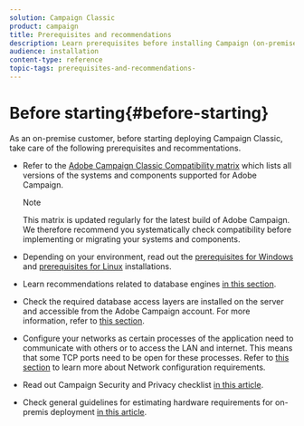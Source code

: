 ```yaml
---
solution: Campaign Classic
product: campaign
title: Prerequisites and recommendations
description: Learn prerequisites before installing Campaign (on-premise)
audience: installation
content-type: reference
topic-tags: prerequisites-and-recommendations-
---
```


# Before starting{#before-starting}

As an on-premise customer, before starting deploying Campaign Classic, take care of the following prerequisites and recommentations.

* Refer to the [Adobe Campaign Classic Compatibility matrix](../../rn/using/compatibility-matrix.md) which lists all versions of the systems and components supported for Adobe Campaign.

  >[!NOTE]
  >
  >This matrix is updated regularly for the latest build of Adobe Campaign. We therefore recommend you systematically check compatibility before implementing or migrating your systems and components.

* Depending on your environment, read out the [prerequisites for Windows](../../installation/using/prerequisites-of-campaign-installation-in-windows.md) and [prerequisites for Linux](../../installation/using/prerequisites-of-campaign-installation-in-linux.md) installations.
* Learn recommendations related to database engines [in this section](../../installation/using/database.md).
* Check the required database access layers are installed on the server and accessible from the Adobe Campaign account. For more information, refer to [this section](../../installation/using/application-server.md).
* Configure your networks as certain processes of the application need to communicate with others or to access the LAN and internet. This means that some TCP ports need to be open for these processes. Refer to [this section](../../installation/using/network-configuration.md) to learn more about Network configuration requirements.
* Read out Campaign Security and Privacy checklist [in this article](https://helpx.adobe.com/campaign/kb/acc-security.html).
* Check general guidelines for estimating hardware requirements for on-premis deployment [in this article](https://helpx.adobe.com/campaign/kb/hardware-sizing-guide.html).
